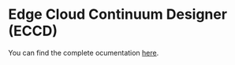 # Edge Cloud Continuum Designer (ECCD)

You can find the complete ocumentation [here](https://github.com/SCAlabUnical/INSIDER/wiki).

